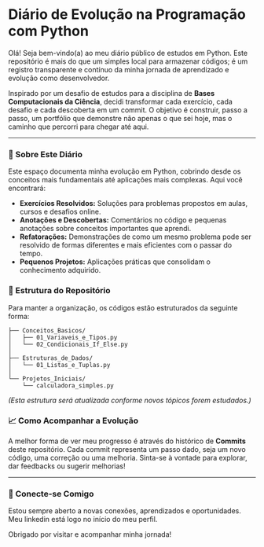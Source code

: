# Diário de Evolução na Programação com Python

Olá! Seja bem-vindo(a) ao meu diário público de estudos em Python. Este repositório é mais do que um simples local para armazenar códigos; é um registro transparente e contínuo da minha jornada de aprendizado e evolução como desenvolvedor.

Inspirado por um desafio de estudos para a disciplina de **Bases Computacionais da Ciência**, decidi transformar cada exercício, cada desafio e cada descoberta em um commit. O objetivo é construir, passo a passo, um portfólio que demonstre não apenas o que sei hoje, mas o caminho que percorri para chegar até aqui.

---

### 🎯 Sobre Este Diário

Este espaço documenta minha evolução em Python, cobrindo desde os conceitos mais fundamentais até aplicações mais complexas. Aqui você encontrará:

* **Exercícios Resolvidos:** Soluções para problemas propostos em aulas, cursos e desafios online.
* **Anotações e Descobertas:** Comentários no código e pequenas anotações sobre conceitos importantes que aprendi.
* **Refatorações:** Demonstrações de como um mesmo problema pode ser resolvido de formas diferentes e mais eficientes com o passar do tempo.
* **Pequenos Projetos:** Aplicações práticas que consolidam o conhecimento adquirido.

### 📂 Estrutura do Repositório

Para manter a organização, os códigos estão estruturados da seguinte forma:

```
├── Conceitos_Basicos/
│   ├── 01_Variaveis_e_Tipos.py
│   └── 02_Condicionais_If_Else.py
│
├── Estruturas_de_Dados/
│   └── 01_Listas_e_Tuplas.py
│
└── Projetos_Iniciais/
    └── calculadora_simples.py
```

*(Esta estrutura será atualizada conforme novos tópicos forem estudados.)*

### 📈 Como Acompanhar a Evolução

A melhor forma de ver meu progresso é através do histórico de **Commits** deste repositório. Cada commit representa um passo dado, seja um novo código, uma correção ou uma melhoria. Sinta-se à vontade para explorar, dar feedbacks ou sugerir melhorias!

---

### 🔗 Conecte-se Comigo

Estou sempre aberto a novas conexões, aprendizados e oportunidades. Meu linkedin está logo no início do meu perfil.

Obrigado por visitar e acompanhar minha jornada!
